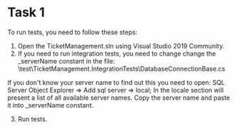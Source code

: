 # Task 1
To run tests, you need to follow these steps:

1) Open the TicketManagement.sln using Visual Studio 2019 Community.
2) If you need to run integration tests, you need to change change the _serverName constant in the  file:
\test\TicketManagement.IntegrationTests\DatabaseConnectionBase.cs

If you don't know your server name to find out this you need to open: 
SQL Server Object Explorer => Add sql server => local;
In the locale section will present a list of all available server names. Сopy the server name and paste it into _serverName constant.

3) Run tests.
